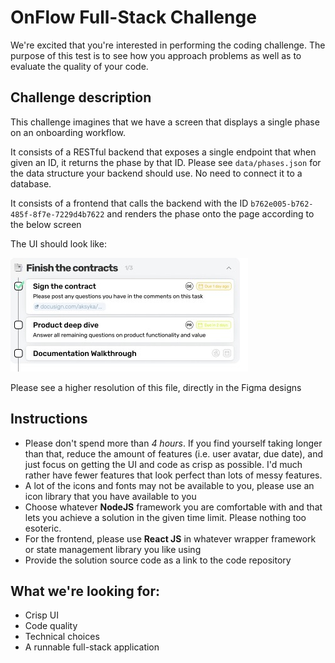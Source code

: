 # OnFlow Full-Stack Challenge

We're excited that you're interested in performing the coding challenge.
The purpose of this test is to see how you approach problems as well as to evaluate the quality of your code.

## Challenge description

This challenge imagines that we have a screen that displays a single phase on an onboarding workflow.

It consists of a RESTful backend that exposes a single endpoint that when given an ID, it returns the phase by that ID. Please see `data/phases.json` for the data structure your backend should use. No need to connect it to a database.

It consists of a frontend that calls the backend with the ID `b762e005-b762-485f-8f7e-7229d4b7622` and renders the phase onto the page according to the below screen

The UI should look like:

![Phase UI](images/onflow.jpeg)

Please see a higher resolution of this file, directly in the Figma designs

## Instructions
- Please don't spend more than *4 hours*. If you find yourself taking longer than that, reduce the amount of features (i.e. user avatar, due date), and just focus on getting the UI and code as crisp as possible. I'd much rather have fewer features that look perfect than lots of messy features. 
- A lot of the icons and fonts may not be available to you, please use an icon library that you have available to you
- Choose whatever **NodeJS** framework you are comfortable with and that lets you achieve a solution in the given time limit. Please nothing too esoteric.
- For the frontend, please use **React JS** in whatever wrapper framework or state management library you like using
- Provide the solution source code as a link to the code repository

## What we're looking for:
- Crisp UI
- Code quality
- Technical choices
- A runnable full-stack application
